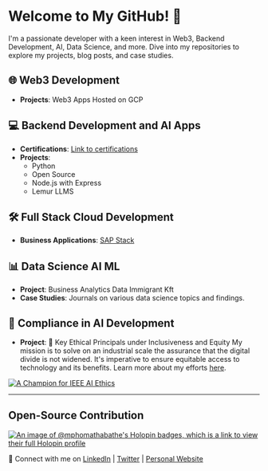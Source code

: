 # Welcome to My GitHub! 👋

I'm a passionate developer with a keen interest in Web3, Backend Development, AI, Data Science, and more. Dive into my repositories to explore my projects, blog posts, and case studies.

## 🌐 Web3 Development 
- **Projects**: Web3 Apps Hosted on GCP

## 💻 Backend Development and AI Apps
- **Certifications**: [Link to certifications](https://github.com/mphomathabathe/mphomathabathe-certifications/tree/main)
- **Projects**:
  - Python
  - Open Source
  - Node.js with Express
  - Lemur LLMS

## 🛠 Full Stack Cloud Development
- **Business Applications**: [SAP Stack](https://github.com/SAPstack)

## 📊 Data Science AI ML
- **Project**: Business Analytics Data Immigrant Kft
- **Case Studies**: Journals on various data science topics and findings.

## 📝 Compliance in AI Development
- **Project**: 🌟 Key Ethical Principals under Inclusiveness and Equity
My mission is to solve on an industrial scale the assurance that the digital divide is not widened. It's imperative to ensure equitable access to technology and its benefits. Learn more about my efforts [here](https://github.com/mphomathabathe/appsAI).

[![A Champion for IEEE AI Ethics](https://engagestandards.ieee.org/rs/211-FYL-955/images/ieee-ai-ethics-support-badge.png)](https://standards.ieee.org/initiatives/artificial-intelligence-systems/)

---

## Open-Source Contribution

[![An image of @mphomathabathe's Holopin badges, which is a link to view their full Holopin profile](https://holopin.me/mphomathabathe)](https://holopin.io/@mphomathabathe)

🔗 Connect with me on [LinkedIn](https://www.linkedin.com/in/mpho-mathabathe/) | [Twitter](https://twitter.com/mphomathabath) | [Personal Website](https://mphomathabathe.my.canva.site/biography#all-projects)


